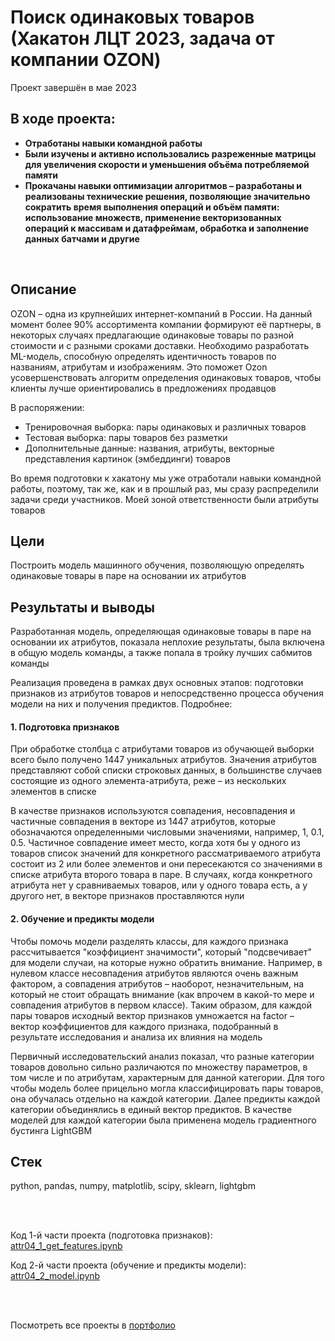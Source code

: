 # Поиск одинаковых товаров (Хакатон ЛЦТ 2023, задача от компании OZON)
Проект завершён в мае 2023

## В ходе проекта:
- **Отработаны навыки командной работы**
- **Были изучены и активно использовались разреженные матрицы для увеличения скорости и уменьшения объёма потребляемой памяти**
- **Прокачаны навыки оптимизации алгоритмов – разработаны и реализованы технические решения, позволяющие значительно сократить время выполнения операций и объём памяти: использование множеств, применение векторизованных операций к массивам и датафреймам, обработка и заполнение данных батчами и другие**

<br>

## Описание
OZON – одна из крупнейших интернет-компаний в России. На данный момент более 90% ассортимента компании формируют её партнеры, в некоторых случаях предлагающие одинаковые товары по разной стоимости и с разными сроками доставки. Необходимо разработать ML-модель, способную определять идентичность товаров по названиям, атрибутам и изображениям. Это поможет Ozon усовершенствовать алгоритм определения одинаковых товаров, чтобы клиенты лучше ориентировались в предложениях продавцов

В распоряжении:
- Тренировочная выборка: пары одинаковых и различных товаров
- Тестовая выборка: пары товаров без разметки
- Дополнительные данные: названия, атрибуты, векторные представления картинок (эмбеддинги) товаров

Во время подготовки к хакатону мы уже отработали навыки командной работы, поэтому, так же, как и в прошлый раз, мы сразу распределили задачи среди участников. Моей зоной ответственности были атрибуты товаров

## Цели
Построить модель машинного обучения, позволяющую определять одинаковые товары в паре на основании их атрибутов

## Результаты и выводы
Разработанная модель, определяющая одинаковые товары в паре на основании их атрибутов, показала неплохие результаты, была включена в общую модель команды, а также попала в тройку лучших сабмитов команды

Реализация проведена в рамках двух основных этапов: подготовки признаков из атрибутов товаров и непосредственно процесса обучения модели на них и получения предиктов. Подробнее:

#### 1. Подготовка признаков
При обработке столбца с атрибутами товаров из обучающей выборки всего было получено 1447 уникальных атрибутов. Значения атрибутов представляют собой списки строковых данных, в большинстве случаев состоящие из одного элемента-атрибута, реже – из нескольких элементов в списке

В качестве признаков используются совпадения, несовпадения и частичные совпадения в векторе из 1447 атрибутов, которые обозначаются определенными числовыми значениями, например, 1, 0.1, 0.5. Частичное совпадение имеет место, когда хотя бы у одного из товаров список значений для конкретного рассматриваемого атрибута состоит из 2 или более элементов и они пересекаются со значениями в списке атрибута второго товара в паре. В случаях, когда конкретного атрибута нет у сравниваемых товаров, или у одного товара есть, а у другого нет, в векторе признаков проставляются нули

#### 2. Обучение и предикты модели
Чтобы помочь модели разделять классы, для каждого признака рассчитывается "коэффициент значимости", который "подсвечивает" для модели случаи, на которые нужно обратить внимание. Например, в нулевом классе несовпадения атрибутов являются очень важным фактором, а совпадения атрибутов – наоборот, незначительным, на который не стоит обращать внимание (как впрочем в какой-то мере и совпадения атрибутов в первом классе). Таким образом, для каждой пары товаров исходный вектор признаков умножается на factor – вектор коэффициентов для каждого признака, подобранный в результате исследования и анализа их влияния на модель

Первичный исследовательский анализ показал, что разные категории товаров довольно сильно различаются по множеству параметров, в том числе и по атрибутам, характерным для данной категории. Для того чтобы модель более прицельно могла классифицировать пары товаров, она обучалась отдельно на каждой категории. Далее предикты каждой категории объединялись в единый вектор предиктов. В качестве моделей для каждой категории была применена модель градиентного бустинга LightGBM

## Стек
python, pandas, numpy, matplotlib, scipy, sklearn, lightgbm

<br><br>

Код 1-й части проекта (подготовка признаков): [attr04_1_get_features.ipynb](https://github.com/petrochenkovp/leaders2023/blob/main/attr04_1_get_features.ipynb)

Код 2-й части проекта (обучение и предикты модели): [attr04_2_model.ipynb](https://github.com/petrochenkovp/leaders2023/blob/main/attr04_2_model.ipynb)

<br><br>

Посмотреть все проекты в [портфолио](https://github.com/petrochenkovp/portfolio)

<br><br>
